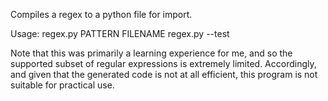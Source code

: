 Compiles a regex to a python file for import.

Usage:
regex.py PATTERN FILENAME
regex.py --test

Note that this was primarily a learning experience for me, and so the supported subset of regular expressions is extremely limited. Accordingly, and given that the generated code is not at all efficient, this program is not suitable for practical use. 
